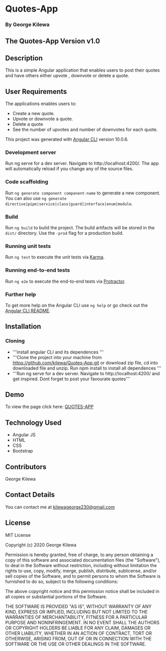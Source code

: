 # Quotes-App

### By George Kilewa

##  The Quotes-App Version v1.0

## Description
This is a simple Angular  application that enables users to post their quotes and have others either upvote , downvote or delete a quote.

## User Requirements
The applications enables users to:

+ Create a new quote.
+ Upvote or downvote a quote.
+ Delete a quote
+ See the number of upvotes and number of downvotes for each quote.


This project was generated with [Angular CLI](https://github.com/angular/angular-cli) version 10.0.6.

### Development server

Run ng serve for a dev server. Navigate to http://localhost:4200/. The app will automatically reload if you change any of the source files.

### Code scaffolding

Run `ng generate component component-name` to generate a new component. You can also use `ng generate directive|pipe|service|class|guard|interface|enum|module`.

### Build

Run `ng build` to build the project. The build artifacts will be stored in the `dist/` directory. Use the `-prod` flag for a production build.

### Running unit tests

Run `ng test` to execute the unit tests via [Karma](https://karma-runner.github.io).

### Running end-to-end tests

Run `ng e2e` to execute the end-to-end tests via [Protractor](http://www.protractortest.org/).

### Further help

To get more help on the Angular CLI use `ng help` or go check out the [Angular CLI README](https://github.com/angular/angular-cli/blob/master/README.md).

## Installation
### Cloning
+ '''install angular CLI and its dependences '''
+ '''Clone the project into your machine from https://github.com/kilewa/Quotes-App.git or download zip file, cd into downloaded file and unzip. Run npm install to install all dependences '''
+ '''Run ng serve for a dev server. Navigate to http://localhost:4200/  and get inspired. Dont forget to post your favourate quotes'''


## Demo
To view the page click here: [QUOTES-APP](https://kilewa.github.io/Quotes-App/)

## Technology Used
+ Angular JS
+ HTML 
+ CSS
+ Bootstrap


## Contributors
George Kilewa

## Contact Details
You can contact me at kilewageorge230@gmail.com

## License

MIT License

Copyright (c) 2020 George Kilewa

Permission is hereby granted, free of charge, to any person obtaining a copy
of this software and associated documentation files (the "Software"), to deal
in the Software without restriction, including without limitation the rights
to use, copy, modify, merge, publish, distribute, sublicense, and/or sell
copies of the Software, and to permit persons to whom the Software is
furnished to do so, subject to the following conditions:

The above copyright notice and this permission notice shall be included in all
copies or substantial portions of the Software.

THE SOFTWARE IS PROVIDED "AS IS", WITHOUT WARRANTY OF ANY KIND, EXPRESS OR
IMPLIED, INCLUDING BUT NOT LIMITED TO THE WARRANTIES OF MERCHANTABILITY,
FITNESS FOR A PARTICULAR PURPOSE AND NONINFRINGEMENT. IN NO EVENT SHALL THE
AUTHORS OR COPYRIGHT HOLDERS BE LIABLE FOR ANY CLAIM, DAMAGES OR OTHER
LIABILITY, WHETHER IN AN ACTION OF CONTRACT, TORT OR OTHERWISE, ARISING FROM,
OUT OF OR IN CONNECTION WITH THE SOFTWARE OR THE USE OR OTHER DEALINGS IN THE
SOFTWARE.
